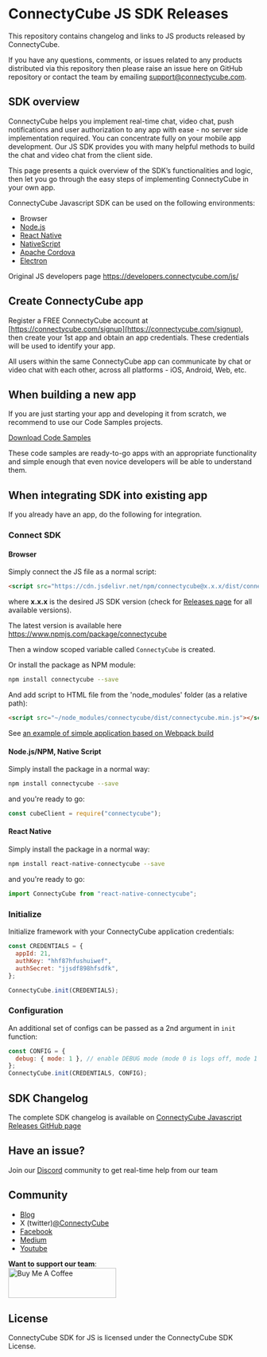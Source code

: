 # ConnectyCube JS SDK Releases

This repository contains changelog and links to JS products released by ConnectyCube.

If you have any questions, comments, or issues related to any products distributed via this repository then please raise an issue here on GitHub repository or contact the team by emailing [support@connectycube.com](mailto:support@connectycube.com).

## SDK overview

ConnectyCube helps you implement real-time chat, video chat, push notifications and user authorization to any app with ease - no server side implementation required. You can concentrate fully on your mobile app development. Our JS SDK provides you with many helpful methods to build the chat and video chat from the client side.

This page presents a quick overview of the SDK’s functionalities and logic, then let you go through the easy steps of implementing ConnectyCube in your own app.

ConnectyCube Javascript SDK can be used on the following environments:

- Browser
- [Node.js](https://nodejs.org/)
- [React Native](https://facebook.github.io/react-native/)
- [NativeScript](https://www.nativescript.org/)
- [Apache Cordova](https://cordova.apache.org/)
- [Electron](https://www.electronjs.org/)

Original JS developers page https://developers.connectycube.com/js/

## Create ConnectyCube app

Register a FREE ConnectyCube account at [https://connectycube.com/signup](https://connectycube.com/signup), then create your 1st app and obtain an app credentials. These credentials will be used to identify your app.

All users within the same ConnectyCube app can communicate by chat or video chat with each other, across all platforms - iOS, Android, Web, etc.

## When building a new app

If you are just starting your app and developing it from scratch, we recommend to use our Code Samples projects.

[Download Code Samples](https://developers.connectycube.com/js/code-samples)

These code samples are ready-to-go apps with an appropriate functionality and simple enough that even novice developers will be able to understand them.

## When integrating SDK into existing app

If you already have an app, do the following for integration.

### Connect SDK

#### Browser

Simply connect the JS file as a normal script:

```html
<script src="https://cdn.jsdelivr.net/npm/connectycube@x.x.x/dist/connectycube.min.js"></script>
```

where **x.x.x** is the desired JS SDK version (check for [Releases page](https://github.com/ConnectyCube/connectycube-js-sdk-releases/releases) for all available versions).

The latest version is available here https://www.npmjs.com/package/connectycube

Then a window scoped variable called `ConnectyCube` is created.

Or install the package as NPM module:

```bash
npm install connectycube --save
```

And add script to HTML file from the 'node_modules' folder (as a relative path):

```html
<script src="~/node_modules/connectycube/dist/connectycube.min.js"></script>
```

See [an example of simple application based on Webpack build](https://github.com/ConnectyCube/connectycube-js-samples/tree/master/sample-webpack-build-app)

#### Node.js/NPM, Native Script

Simply install the package in a normal way:

```bash
npm install connectycube --save
```

and you're ready to go:

```javascript
const cubeClient = require("connectycube");
```

#### React Native

Simply install the package in a normal way:

```bash
npm install react-native-connectycube --save
```

and you're ready to go:

```javascript
import ConnectyCube from "react-native-connectycube";
```

### Initialize

Initialize framework with your ConnectyCube application credentials:

```javascript
const CREDENTIALS = {
  appId: 21,
  authKey: "hhf87hfushuiwef",
  authSecret: "jjsdf898hfsdfk",
};

ConnectyCube.init(CREDENTIALS);
```

### Configuration

An additional set of configs can be passed as a 2nd argument in `init` function:

```javascript
const CONFIG = {
  debug: { mode: 1 }, // enable DEBUG mode (mode 0 is logs off, mode 1 -> console.log())
};
ConnectyCube.init(CREDENTIALS, CONFIG);
```

## SDK Changelog

The complete SDK changelog is available on [ConnectyCube Javascript Releases GitHub page](https://github.com/ConnectyCube/connectycube-js-sdk-releases/releases)

## Have an issue?

Join our [Discord](https://discord.com/invite/zqbBWNCCFJ) community to get real-time help from our team

## Community

- [Blog](https://connectycube.com/blog)
- X (twitter)[@ConnectyCube](https://x.com/ConnectyCube)
- [Facebook](https://www.facebook.com/ConnectyCube)
- [Medium](https://medium.com/@connectycube)
- [Youtube](https://www.youtube.com/@ConnectyCube)

**Want to support our team**:<br>
<a href="https://www.buymeacoffee.com/connectycube" target="_blank"><img src="https://cdn.buymeacoffee.com/buttons/v2/default-blue.png" alt="Buy Me A Coffee" style="height: 60px !important;width: 217px !important;" ></a>

## License

ConnectyCube SDK for JS is licensed under the ConnectyCube SDK License.
